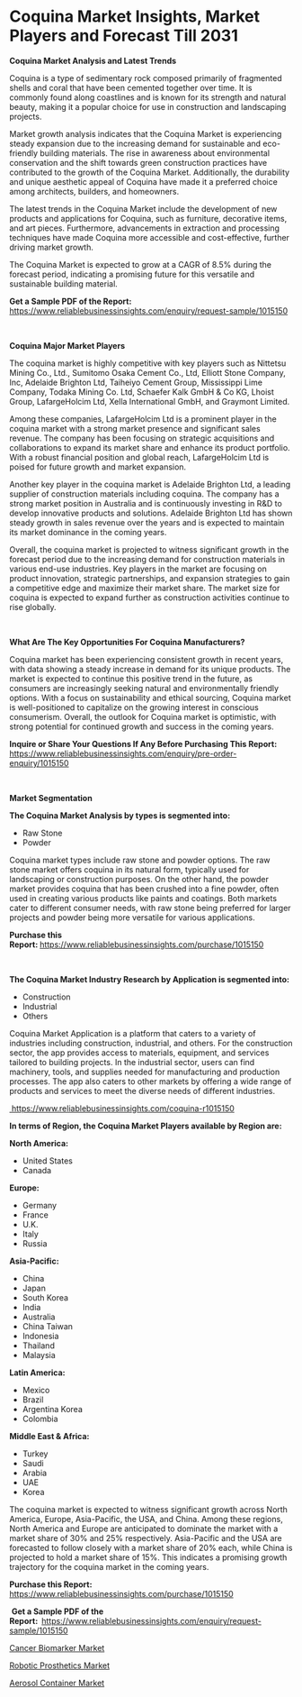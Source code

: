 <p><h1>Coquina Market Insights, Market Players and Forecast Till 2031</h1></p><p><strong>Coquina Market Analysis and Latest Trends</strong></p>
<p><p>Coquina is a type of sedimentary rock composed primarily of fragmented shells and coral that have been cemented together over time. It is commonly found along coastlines and is known for its strength and natural beauty, making it a popular choice for use in construction and landscaping projects.</p><p>Market growth analysis indicates that the Coquina Market is experiencing steady expansion due to the increasing demand for sustainable and eco-friendly building materials. The rise in awareness about environmental conservation and the shift towards green construction practices have contributed to the growth of the Coquina Market. Additionally, the durability and unique aesthetic appeal of Coquina have made it a preferred choice among architects, builders, and homeowners.</p><p>The latest trends in the Coquina Market include the development of new products and applications for Coquina, such as furniture, decorative items, and art pieces. Furthermore, advancements in extraction and processing techniques have made Coquina more accessible and cost-effective, further driving market growth.</p><p>The Coquina Market is expected to grow at a CAGR of 8.5% during the forecast period, indicating a promising future for this versatile and sustainable building material.</p></p>
<p><strong>Get a Sample PDF of the Report:&nbsp;</strong> <a href="https://www.reliablebusinessinsights.com/enquiry/request-sample/1015150">https://www.reliablebusinessinsights.com/enquiry/request-sample/1015150</a></p>
<p>&nbsp;</p>
<p><strong>Coquina Major Market Players</strong></p>
<p><p>The coquina market is highly competitive with key players such as Nittetsu Mining Co., Ltd., Sumitomo Osaka Cement Co., Ltd, Elliott Stone Company, Inc, Adelaide Brighton Ltd, Taiheiyo Cement Group, Mississippi Lime Company, Todaka Mining Co. Ltd, Schaefer Kalk GmbH & Co KG, Lhoist Group, LafargeHolcim Ltd, Xella International GmbH, and Graymont Limited.</p><p>Among these companies, LafargeHolcim Ltd is a prominent player in the coquina market with a strong market presence and significant sales revenue. The company has been focusing on strategic acquisitions and collaborations to expand its market share and enhance its product portfolio. With a robust financial position and global reach, LafargeHolcim Ltd is poised for future growth and market expansion.</p><p>Another key player in the coquina market is Adelaide Brighton Ltd, a leading supplier of construction materials including coquina. The company has a strong market position in Australia and is continuously investing in R&D to develop innovative products and solutions. Adelaide Brighton Ltd has shown steady growth in sales revenue over the years and is expected to maintain its market dominance in the coming years.</p><p>Overall, the coquina market is projected to witness significant growth in the forecast period due to the increasing demand for construction materials in various end-use industries. Key players in the market are focusing on product innovation, strategic partnerships, and expansion strategies to gain a competitive edge and maximize their market share. The market size for coquina is expected to expand further as construction activities continue to rise globally.</p></p>
<p>&nbsp;</p>
<p><strong>What Are The Key Opportunities For Coquina Manufacturers?</strong></p>
<p><p>Coquina market has been experiencing consistent growth in recent years, with data showing a steady increase in demand for its unique products. The market is expected to continue this positive trend in the future, as consumers are increasingly seeking natural and environmentally friendly options. With a focus on sustainability and ethical sourcing, Coquina market is well-positioned to capitalize on the growing interest in conscious consumerism. Overall, the outlook for Coquina market is optimistic, with strong potential for continued growth and success in the coming years.</p></p>
<p><strong>Inquire or Share Your Questions If Any Before Purchasing This Report:</strong> <a href="https://www.reliablebusinessinsights.com/enquiry/pre-order-enquiry/1015150">https://www.reliablebusinessinsights.com/enquiry/pre-order-enquiry/1015150</a></p>
<p>&nbsp;</p>
<p><strong>Market Segmentation</strong></p>
<p><strong>The Coquina Market Analysis by types is segmented into:</strong></p>
<p><ul><li>Raw Stone</li><li>Powder</li></ul></p>
<p><p>Coquina market types include raw stone and powder options. The raw stone market offers coquina in its natural form, typically used for landscaping or construction purposes. On the other hand, the powder market provides coquina that has been crushed into a fine powder, often used in creating various products like paints and coatings. Both markets cater to different consumer needs, with raw stone being preferred for larger projects and powder being more versatile for various applications.</p></p>
<p><strong>Purchase this Report:&nbsp;</strong><a href="https://www.reliablebusinessinsights.com/purchase/1015150">https://www.reliablebusinessinsights.com/purchase/1015150</a></p>
<p>&nbsp;</p>
<p><strong>The Coquina Market Industry Research by Application is segmented into:</strong></p>
<p><ul><li>Construction</li><li>Industrial</li><li>Others</li></ul></p>
<p><p>Coquina Market Application is a platform that caters to a variety of industries including construction, industrial, and others. For the construction sector, the app provides access to materials, equipment, and services tailored to building projects. In the industrial sector, users can find machinery, tools, and supplies needed for manufacturing and production processes. The app also caters to other markets by offering a wide range of products and services to meet the diverse needs of different industries.</p></p>
<p><a href="https://www.reliablebusinessinsights.com/coquina-r1015150">&nbsp;https://www.reliablebusinessinsights.com/coquina-r1015150</a></p>
<p><strong>In terms of Region, the Coquina Market Players available by Region are:</strong></p>
<p>
    <p> <strong> North America: </strong>
        <ul>
            <li>United States</li>
            <li>Canada</li>
        </ul>
        </p> 
    <p> <strong> Europe: </strong>
        <ul>
            <li>Germany</li>
            <li>France</li>
            <li>U.K.</li>
            <li>Italy</li>
            <li>Russia</li>
        </ul>
        </p> 
    <p> <strong> Asia-Pacific: </strong>
        <ul>
            <li>China</li>
            <li>Japan</li>
            <li>South Korea</li>
            <li>India</li>
            <li>Australia</li>
            <li>China Taiwan</li>
            <li>Indonesia</li>
            <li>Thailand</li>
            <li>Malaysia</li>
        </ul>
        </p> 
    <p> <strong> Latin America: </strong>
        <ul>
            <li>Mexico</li>
            <li>Brazil</li>
            <li>Argentina Korea</li>
            <li>Colombia</li>
        </ul>
        </p> 
    <p> <strong> Middle East & Africa: </strong>
        <ul>
            <li>Turkey</li>
            <li>Saudi</li>
            <li>Arabia</li>
            <li>UAE</li>
            <li>Korea</li>
        </ul>
    </p>
    </p>
<p><p>The coquina market is expected to witness significant growth across North America, Europe, Asia-Pacific, the USA, and China. Among these regions, North America and Europe are anticipated to dominate the market with a market share of 30% and 25% respectively. Asia-Pacific and the USA are forecasted to follow closely with a market share of 20% each, while China is projected to hold a market share of 15%. This indicates a promising growth trajectory for the coquina market in the coming years.</p></p>
<p><strong>Purchase this Report: </strong><a href="https://www.reliablebusinessinsights.com/purchase/1015150">https://www.reliablebusinessinsights.com/purchase/1015150</a></p>
<p>&nbsp;<strong>Get a Sample PDF of the Report:&nbsp;&nbsp;</strong><a href="https://www.reliablebusinessinsights.com/enquiry/request-sample/1015150">https://www.reliablebusinessinsights.com/enquiry/request-sample/1015150</a></p>
<p><strong></strong></p>
<p><p><a href="https://github.com/lorenzaSchmeler/Market-Research-Report-List-1/blob/main/cancer-biomarker-market.md">Cancer Biomarker Market</a></p><p><a href="https://github.com/ruddyyedelwadw/Market-Research-Report-List-3/blob/main/robotic-prosthetics-market.md">Robotic Prosthetics Market</a></p><p><a href="https://github.com/jaidynmorantestelletmjzya/Market-Research-Report-List-3/blob/main/aerosol-container-market.md">Aerosol Container Market</a></p></p>